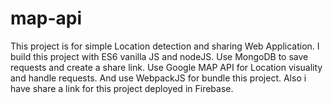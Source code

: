 # map-api

 This project is for simple Location detection and sharing Web Application.
 I build this project with ES6 vanilla JS and nodeJS. Use MongoDB to save requests and create a share link.
 Use Google MAP API for Location visuality and handle requests. And use WebpackJS for bundle this project.
 Also i have share a link for this project deployed in Firebase.
